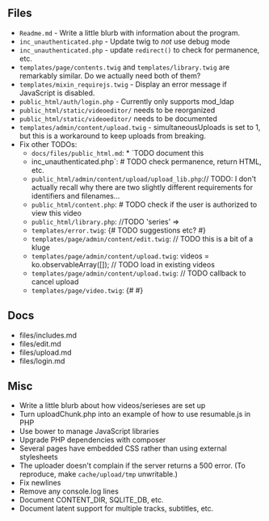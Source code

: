 ## Files
* `Readme.md` - Write a little blurb with information about the program.
* `inc_unauthenticated.php` - Update twig to *not* use debug mode
* `inc_unauthenticated.php` - update `redirect()` to check for permanence, etc.
* `templates/page/contents.twig` and `templates/library.twig` are remarkably similar. Do we actually need both of them?
* `templates/mixin_requirejs.twig` - Display an error message if JavaScript is disabled.
* `public_html/auth/login.php` - Currently only supports mod_ldap
* `public_html/static/videoeditor/` needs to be reorganized
* `public_html/static/videoeditor/` needs to be documented
* `templates/admin/content/upload.twig` - simultaneousUploads is set to 1, but this is a workaround to keep uploads from breaking.
* Fix other TODOs:
	* `docs/files/public_html.md`:		* `TODO document this
	* inc_unauthenticated.php`:	# TODO check permanence, return HTML, etc.
	* `public_html/admin/content/upload/upload_lib.php`:// TODO: I don't actually recall why there are two slightly different requirements for identifiers and filenames...
	* `public_html/content.php`:		# TODO check if the user is authorized to view this video
	* `public_html/library.php`:					//TODO 'series' =>
	* `templates/error.twig`:	{# TODO suggestions etc? #}
	* `templates/page/admin/content/edit.twig`:		// TODO this is a bit of a kluge
	* `templates/page/admin/content/upload.twig`:	videos = ko.observableArray([]); // TODO load in existing videos
	* `templates/page/admin/content/upload.twig`:					// TODO callback to cancel upload
	* `templates/page/video.twig`:	{# <!-- TODO metadata --> #}

## Docs
* files/includes.md
* files/edit.md
* files/upload.md
* files/login.md

## Misc
* Write a little blurb about how videos/serieses are set up
* Turn uploadChunk.php into an example of how to use resumable.js in PHP
* Use bower to manage JavaScript libraries
* Upgrade PHP dependencies with composer
* Several pages have embedded CSS rather than using external stylesheets
* The uploader doesn't complain if the server returns a 500 error. (To reproduce, make `cache/upload/tmp` unwritable.)
* Fix newlines
* Remove any console.log lines
* Document CONTENT_DIR, SQLITE_DB, etc.
* Document latent support for multiple tracks, subtitles, etc.
